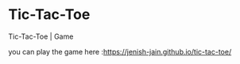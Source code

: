 # Tic-Tac-Toe
Tic-Tac-Toe | Game

you can play the game here :https://jenish-jain.github.io/tic-tac-toe/
